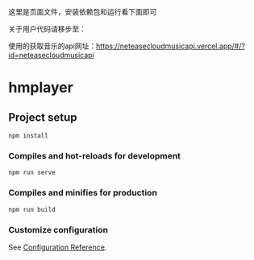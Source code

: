 这里是页面文件，安装依赖包和运行看下面即可

关于用户代码请移步至：

使用的获取音乐的api网址：https://neteasecloudmusicapi.vercel.app/#/?id=neteasecloudmusicapi


# hmplayer

## Project setup
```
npm install
```

### Compiles and hot-reloads for development
```
npm run serve
```

### Compiles and minifies for production
```
npm run build
```

### Customize configuration
See [Configuration Reference](https://cli.vuejs.org/config/).
